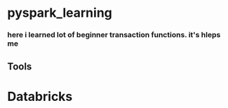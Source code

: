 # pyspark_learning
### here i learned lot of  beginner transaction functions. it's hleps me 


## Tools
# Databricks
